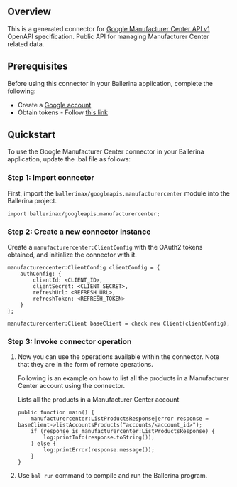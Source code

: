 ## Overview
This is a generated connector for [Google Manufacturer Center API v1](https://developers.google.com/manufacturers/) OpenAPI specification.
Public API for managing Manufacturer Center related data.

## Prerequisites

Before using this connector in your Ballerina application, complete the following:

* Create a [Google account](https://accounts.google.com/signup)
* Obtain tokens - Follow [this link](https://developers.google.com/identity/protocols/oauth2)
 
## Quickstart

To use the Google Manufacturer Center connector in your Ballerina application, update the .bal file as follows:

### Step 1: Import connector
First, import the `ballerinax/googleapis.manufacturercenter` module into the Ballerina project.
```ballerina
import ballerinax/googleapis.manufacturercenter;
```

### Step 2: Create a new connector instance
Create a `manufacturercenter:ClientConfig` with the OAuth2 tokens obtained, and initialize the connector with it. 
```ballerina
manufacturercenter:ClientConfig clientConfig = {
    authConfig: {
        clientId: <CLIENT_ID>,
        clientSecret: <CLIENT_SECRET>,
        refreshUrl: <REFRESH_URL>,
        refreshToken: <REFRESH_TOKEN>
    }
};

manufacturercenter:Client baseClient = check new Client(clientConfig);
```

### Step 3: Invoke connector operation
1. Now you can use the operations available within the connector. Note that they are in the form of remote operations.

    Following is an example on how to list all the products in a Manufacturer Center account using the connector. 

    Lists all the products in a Manufacturer Center account

    ```ballerina
    public function main() {
        manufacturercenter:ListProductsResponse|error response = baseClient->listAccountsProducts("accounts/<account_id>");
        if (response is manufacturercenter:ListProductsResponse) {
            log:printInfo(response.toString());
        } else {
            log:printError(response.message());
        }
    }
    ``` 

2. Use `bal run` command to compile and run the Ballerina program.
